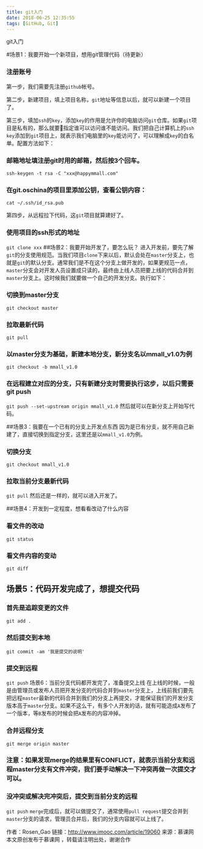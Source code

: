 ```yaml
---
title: git入门
date: 2018-06-25 12:35:55
tags: [GitHub, Git]
---
```


git入门

<!--more-->

#场景1：我要开始一个新项目，想用git管理代码（待更新）
### 注册账号
第一步，我们需要先注册`github`帐号。

第二步，新建项目，填上项目名称，`git`地址等信息以后，就可以新建一个项目了。

第三步，填加`ssh`的`key`，添加`key`的作用是允许你的电脑访问`git`仓库。如果`git`项目是私有的，那么就要指定谁可以访问谁不能访问。我们把自己计算机上的`ssh key`添加到`git`项目上，就表示我们电脑里的`key`能访问了，可以理解成`key`的白名单。配置方法如下：

### 邮箱地址填注册git时用的邮箱，然后按3个回车。
```ssh-keygen -t rsa -C "xxx@happymmall.com"```

### 在git.oschina的项目里添加公钥，查看公钥内容：
```cat ~/.ssh/id_rsa.pub```

第四步，从远程拉下代码，这`git`项目就算建好了。

### 使用项目的ssh形式的地址
```git clone xxx```
##场景2：我要开始开发了，要怎么玩？
进入开发前，要先了解`git`的分支使用规范。当我们项目`clone`下来以后，默认会处在`master`分支上，也就是`git`的默认分支。通常我们是不在这个分支上做开发的，如果更规范一点，`master`分支会对开发人员设置成只读的，最终由上线人员把要上线的代码合并到`master`分支上。这时候我们就要做一个自己的开发分支。执行如下：

###  切换到master分支
```git checkout master```

###  拉取最新代码
```git pull```

###  以master分支为基础，新建本地分支，新分支名以mmall_v1.0为例
```git checkout -b mmall_v1.0  ```

###  在远程建立对应的分支，只有新建分支时需要执行这步，以后只需要git push
```git push --set-upstream origin mmall_v1.0```
然后就可以在新分支上开始写代码。

##场景3：我要在一个已有的分支上开发点东西
因为是已有分支，就不用自己新建了，直接切换到指定分支，这里还是以`mmall_v1.0`为例。

###  切换分支
```git checkout mmall_v1.0```

### 拉取当前分支最新代码
```git pull```
然后还是一样的，就可以进入开发了。

##场景4：开发到一定程度，想看看改动了什么内容
###  看文件的改动
```git status```

### 看文件内容的变动
```git diff```
## 场景5：代码开发完成了，想提交代码
### 首先是追踪变更的文件
```git add .```

###  然后提交到本地
```git commit -am '我是提交的说明'```

###  提交到远程
```git push```
场景6：当前分支代码都开发完了，准备提交上线
在上线的时候，一般是由管理员或发布人员把开发分支的代码合并到`master`分支上，上线前我们要先把远程`master`最新的代码合并到我们的分支上再提交，才能保证我们的开发分支版本高于`master`分支。如果不这么干，有多个人开发的话，就有可能造成`A`发布了一个版本，等`B`发布的时候会把`A`发布的内容冲掉。

###  合并远程分支
```git merge origin master```

###  注意：如果发现merge的结果里有CONFLICT，就表示当前分支和远程master分支有文件冲突，我们要手动解决一下冲突再做一次提交才可以。

###  没冲突或解决完冲突后，提交到当前分支的远程
```git push```
`merge`完成后，就可以做提交了，通常使用`pull request`提交合并到`master`分支的请求，管理员合并后，我们的分支内容就可以上线了。


作者：Rosen_Gao
链接：http://www.imooc.com/article/19060
来源：慕课网
本文原创发布于慕课网 ，转载请注明出处，谢谢合作